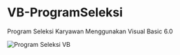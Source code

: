 # VB-ProgramSeleksi
Program Seleksi Karyawan Menggunakan Visual Basic 6.0

![Program Seleksi VB](https://github.com/novri3h/VB-KinerjaKaryawan/assets/25641359/4856e631-26ee-4225-b548-63cc70ef6359)
